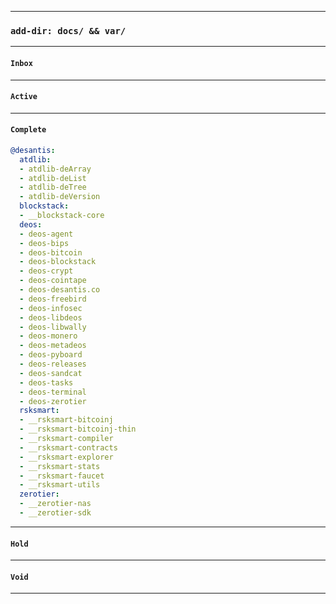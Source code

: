 
---
### `add-dir: docs/ && var/`
---

#### `Inbox`
---

#### `Active`
---

#### `Complete`
```yaml
@desantis:
  atdlib:
  - atdlib-deArray
  - atdlib-deList
  - atdlib-deTree
  - atdlib-deVersion
  blockstack:
  - __blockstack-core
  deos:
  - deos-agent
  - deos-bips
  - deos-bitcoin
  - deos-blockstack
  - deos-crypt
  - deos-cointape
  - deos-desantis.co
  - deos-freebird
  - deos-infosec
  - deos-libdeos
  - deos-libwally
  - deos-monero
  - deos-metadeos
  - deos-pyboard
  - deos-releases
  - deos-sandcat
  - deos-tasks
  - deos-terminal
  - deos-zerotier
  rsksmart:
  - __rsksmart-bitcoinj
  - __rsksmart-bitcoinj-thin
  - __rsksmart-compiler
  - __rsksmart-contracts
  - __rsksmart-explorer
  - __rsksmart-stats
  - __rsksmart-faucet
  - __rsksmart-utils
  zerotier:
  - __zerotier-nas
  - __zerotier-sdk
```
---

#### `Hold`
---

#### `Void`
---
